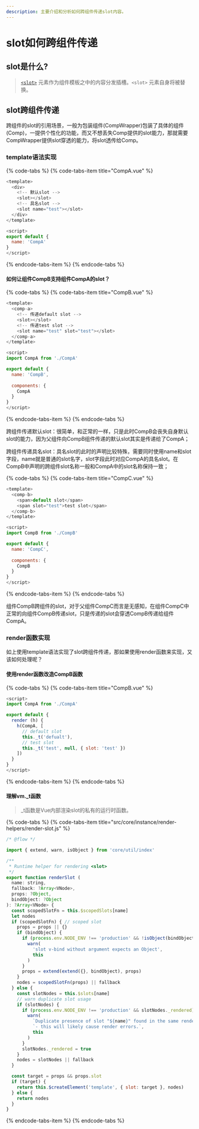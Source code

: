 ```yaml
---
description: 主要介绍和分析如何跨组件传递slot内容。
---
```


# slot如何跨组件传递

## slot是什么?

> [`<slot>`](https://cn.vuejs.org/v2/api/?#slot) 元素作为组件模板之中的内容分发插槽。`<slot>` 元素自身将被替换。

## slot跨组件传递

跨组件的slot的引用场景，一般为包装组件\(CompWrapper\)包装了具体的组件\(Comp\)，一提供个性化的功能，而又不想丢失Comp提供的slot能力，那就需要CompWrapper提供slot穿透的能力，将slot透传给Comp。

### template语法实现

{% code-tabs %}
{% code-tabs-item title="CompA.vue" %}
```javascript
<template>
  <div>
    <!-- 默认slot -->
    <slot></slot>
    <!-- 具名slot -->
    <slot name="test"></slot>
  </div>
</template>

<script>
export default {
  name: 'CompA'
}
</script>
```
{% endcode-tabs-item %}
{% endcode-tabs %}

#### 如何让组件CompB支持组件CompA的slot？

{% code-tabs %}
{% code-tabs-item title="CompB.vue" %}
```javascript
<template>
  <comp-a>
    <!-- 传递default slot -->
    <slot></slot>
    <!-- 传递test slot -->
    <slot name="test" slot="test"></slot>
  </comp-a>
</template>

<script>
import CompA from './CompA'

export default {
  name: 'CompB',
  
  components: {
    CompA 
  }
}
</script>
```
{% endcode-tabs-item %}
{% endcode-tabs %}

跨组件传递默认slot：很简单，和正常的一样，只是此时CompB会丧失自身默认slot的能力，因为父组件向CompB组件传递的默认slot其实是传递给了CompA；

跨组件传递具名slot：具名slot的此时的声明比较特殊，需要同时使用name和slot字段，name就是普通的slot名字，slot字段此时对应CompA的具名slot。在CompB中声明的跨组件slot名称一般和CompA中的slot名称保持一致；

{% code-tabs %}
{% code-tabs-item title="CompC.vue" %}
```javascript
<template>
  <comp-b>
    <span>default slot</span>
    <span slot="test">test slot</span>
  </comp-b>
</template>

<script>
import CompB from './CompB'

export default {
  name: 'CompC',
  
  components: {
    CompB 
  }
}
</script>
```
{% endcode-tabs-item %}
{% endcode-tabs %}

组件CompB跨组件的slot，对于父组件CompC而言是无感知，在组件CompC中正常的向组件CompB传递slot，只是传递的slot会穿透CompB传递给组件CompA。

### render函数实现

如上使用template语法实现了slot跨组件传递，那如果使用render函数来实现，又该如何处理呢？

#### 使用render函数改造CompB函数

{% code-tabs %}
{% code-tabs-item title="CompB.vue" %}
```javascript
<script>
import CompA from './CompA'

export default {
  render (h) {
    h(CompA, [
      // default slot
      this._t('defualt'),
      // test slot
      this._t('test', null, { slot: 'test' })
    ])
  }
}
</script>
```
{% endcode-tabs-item %}
{% endcode-tabs %}

#### 理解vm.\_t函数

> \_t函数是Vue内部渲染slot的私有的运行时函数。

{% code-tabs %}
{% code-tabs-item title="src/core/instance/render-helpers/render-slot.js" %}
```javascript
/* @flow */

import { extend, warn, isObject } from 'core/util/index'

/**
 * Runtime helper for rendering <slot>
 */
export function renderSlot (
  name: string,
  fallback: ?Array<VNode>,
  props: ?Object,
  bindObject: ?Object
): ?Array<VNode> {
  const scopedSlotFn = this.$scopedSlots[name]
  let nodes
  if (scopedSlotFn) { // scoped slot
    props = props || {}
    if (bindObject) {
      if (process.env.NODE_ENV !== 'production' && !isObject(bindObject)) {
        warn(
          'slot v-bind without argument expects an Object',
          this
        )
      }
      props = extend(extend({}, bindObject), props)
    }
    nodes = scopedSlotFn(props) || fallback
  } else {
    const slotNodes = this.$slots[name]
    // warn duplicate slot usage
    if (slotNodes) {
      if (process.env.NODE_ENV !== 'production' && slotNodes._rendered) {
        warn(
          `Duplicate presence of slot "${name}" found in the same render tree ` +
          `- this will likely cause render errors.`,
          this
        )
      }
      slotNodes._rendered = true
    }
    nodes = slotNodes || fallback
  }

  const target = props && props.slot
  if (target) {
    return this.$createElement('template', { slot: target }, nodes)
  } else {
    return nodes
  }
}
```
{% endcode-tabs-item %}
{% endcode-tabs %}

